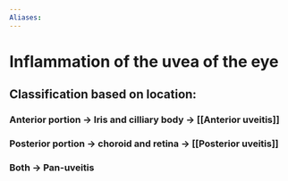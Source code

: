 ```yaml
---
Aliases:
---
```

# Inflammation of the uvea of the eye
## Classification based on location:
### Anterior portion -> Iris and cilliary body -> [[Anterior uveitis]]
### Posterior portion -> choroid and retina -> [[Posterior uveitis]]
### Both -> Pan-uveitis